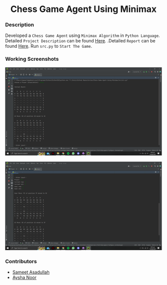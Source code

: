 <h1 align="center">Chess Game Agent Using Minimax</h1>

### Description
Developed a `Chess Game Agent` using `Minimax Algorithm` in `Python Language`. Detailed `Project Description` can be found [Here](https://github.com/SameetAsadullah/Chess-Game-Agent-Using-Minimax/blob/main/Project%20Statement.pdf). .Detailed `Report` can be found [Here](https://github.com/SameetAsadullah/Chess-Game-Agent-Using-Minimax/blob/main/Report.pdf). Run `src.py` to `Start The Game`.

### Working Screenshots
<div align="center">
  <img src = "https://github.com/SameetAsadullah/Chess-Game-Agent-Using-Minimax/blob/main/extras/working-ss-1.png" alt = "" width="800px"/>
</div>
<br/>
<div align="center">
  <img src = "https://github.com/SameetAsadullah/Chess-Game-Agent-Using-Minimax/blob/main/extras/working-ss-2.png" alt = "" width="800px"/>
</div>

### Contributors
- [Sameet Asadullah](https://github.com/SameetAsadullah)
- [Aysha Noor](https://github.com/ayshanoorr)
